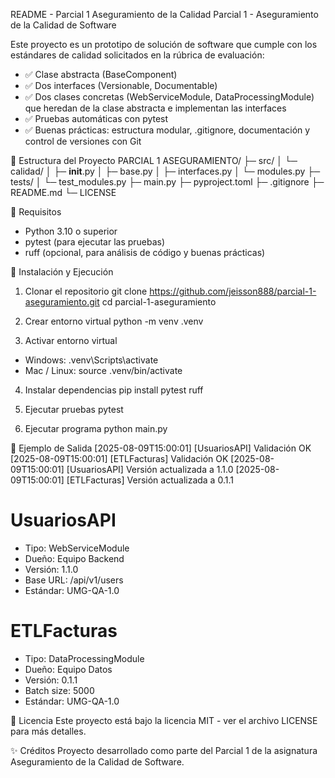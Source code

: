 README - Parcial 1 Aseguramiento de la Calidad
Parcial 1 - Aseguramiento de la Calidad de Software

Este proyecto es un prototipo de solución de software que cumple con los estándares de calidad solicitados en la rúbrica de evaluación:

- ✅ Clase abstracta (BaseComponent)
- ✅ Dos interfaces (Versionable, Documentable)
- ✅ Dos clases concretas (WebServiceModule, DataProcessingModule) que heredan de la clase abstracta e implementan las interfaces
- ✅ Pruebas automáticas con pytest
- ✅ Buenas prácticas: estructura modular, .gitignore, documentación y control de versiones con Git

📂 Estructura del Proyecto
PARCIAL 1 ASEGURAMIENTO/
├─ src/
│  └─ calidad/
│     ├─ __init__.py
│     ├─ base.py
│     ├─ interfaces.py
│     └─ modules.py
├─ tests/
│  └─ test_modules.py
├─ main.py
├─ pyproject.toml
├─ .gitignore
├─ README.md
└─ LICENSE

🚀 Requisitos
- Python 3.10 o superior
- pytest (para ejecutar las pruebas)
- ruff (opcional, para análisis de código y buenas prácticas)

🔧 Instalación y Ejecución

1. Clonar el repositorio
git clone https://github.com/jeisson888/parcial-1-aseguramiento.git
cd parcial-1-aseguramiento

2. Crear entorno virtual
python -m venv .venv

3. Activar entorno virtual
- Windows:
.venv\Scripts\activate
- Mac / Linux:
source .venv/bin/activate

4. Instalar dependencias
pip install pytest ruff

5. Ejecutar pruebas
pytest

6. Ejecutar programa
python main.py

🧪 Ejemplo de Salida
[2025-08-09T15:00:01] [UsuariosAPI] Validación OK
[2025-08-09T15:00:01] [ETLFacturas] Validación OK
[2025-08-09T15:00:01] [UsuariosAPI] Versión actualizada a 1.1.0
[2025-08-09T15:00:01] [ETLFacturas] Versión actualizada a 0.1.1
# UsuariosAPI
- Tipo: WebServiceModule
- Dueño: Equipo Backend
- Versión: 1.1.0
- Base URL: /api/v1/users
- Estándar: UMG-QA-1.0

# ETLFacturas
- Tipo: DataProcessingModule
- Dueño: Equipo Datos
- Versión: 0.1.1
- Batch size: 5000
- Estándar: UMG-QA-1.0

📜 Licencia
Este proyecto está bajo la licencia MIT - ver el archivo LICENSE para más detalles.

✨ Créditos
Proyecto desarrollado como parte del Parcial 1 de la asignatura Aseguramiento de la Calidad de Software.

